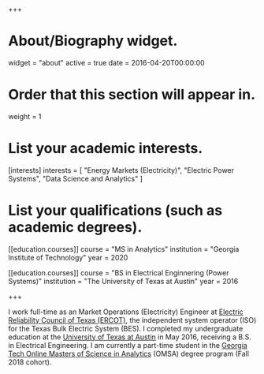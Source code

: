 +++
# About/Biography widget.
widget = "about"
active = true
date = 2016-04-20T00:00:00

# Order that this section will appear in.
weight = 1

# List your academic interests.
[interests]
  interests = [
    "Energy Markets (Electricity)",
    "Electric Power Systems",
    "Data Science and Analytics"
  ]

# List your qualifications (such as academic degrees).
[[education.courses]]
  course = "MS in Analytics"
  institution = "Georgia Institute of Technology"
  year = 2020

[[education.courses]]
  course = "BS in Electrical Enginnering (Power Systems)"
  institution = "The University of Texas at Austin"
  year = 2016
 
+++

I work full-time as an Market Operations (Electricity) Engineer at
[Electric Reliability Council of Texas (ERCOT)](http://www.ercot.com),
the independent system operator (ISO) for the Texas Bulk Electric System (BES).
I completed my undergraduate education 
at the [University of Texas at Austin](http://www.utexas.edu) in May 2016, receiving a B.S. in Electrical Engineering.
I am currently a part-time student in the
[Georgia Tech Online Masters of Science in Analytics](https://pe.gatech.edu/master-science-degrees/online-master-science-analytics)
(OMSA) degree program (Fall 2018 cohort).
